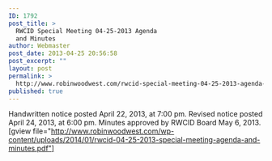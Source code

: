 ```yaml
---
ID: 1792
post_title: >
  RWCID Special Meeting 04-25-2013 Agenda
  and Minutes
author: Webmaster
post_date: 2013-04-25 20:56:58
post_excerpt: ""
layout: post
permalink: >
  http://www.robinwoodwest.com/rwcid-special-meeting-04-25-2013-agenda-and-minutes/
published: true
---
```

Handwritten notice posted April 22, 2013, at 7:00 pm.
Revised notice posted April 24, 2013, at 6:00 pm.
Minutes approved by RWCID Board May 6, 2013.
[gview file="http://www.robinwoodwest.com/wp-content/uploads/2014/01/rwcid-04-25-2013-special-meeting-agenda-and-minutes.pdf"]